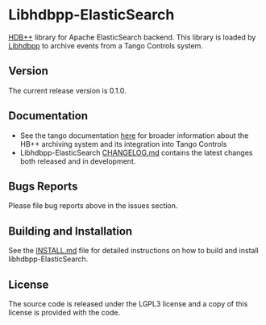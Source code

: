 # Libhdbpp-ElasticSearch

[HDB++](http://www.tango-controls.org/community/projects/hdbplus) library for Apache ElasticSearch backend. This library is loaded by [Libhdbpp](https://github.com/tango-controls-hdbpp/libhdbpp) to archive events from a Tango Controls system.

## Version

The current release version is 0.1.0.

## Documentation

* See the tango documentation [here](http://tango-controls.readthedocs.io/en/latest/administration/services/hdbpp/index.html#hdb-an-archiving-historian-service) for broader information about the HB++ archiving system and its integration into Tango Controls
* Libhdbpp-ElasticSearch [CHANGELOG.md](CHANGELOG.md) contains the latest changes both released and in development.

## Bugs Reports

Please file bug reports above in the issues section.

## Building and Installation

See the [INSTALL.md](INSTALL.md) file for  detailed instructions on how to build and install libhdbpp-ElasticSearch.

## License

The source code is released under the LGPL3 license and a copy of this license is provided with the code.